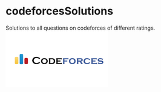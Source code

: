 # codeforcesSolutions
Solutions to all questions on codeforces of different ratings. 
<br/>
<img src="./images/codeforces.png" alt="Codeforces">
